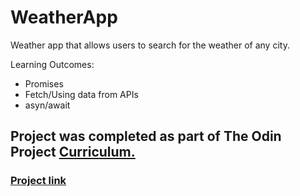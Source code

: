 # WeatherApp

Weather app that allows users to search for the weather of any city.

Learning Outcomes: 
 - Promises
 - Fetch/Using data from APIs
 - asyn/await
 
## Project was completed as part of The Odin Project [Curriculum.](https://www.theodinproject.com/lessons/node-path-javascript-weather-app)


### [Project link](https://writecoderam.github.io/WeatherApp/) 
